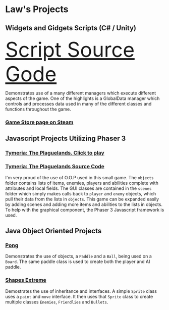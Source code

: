 # Law's Projects

## Widgets and Gidgets Scripts (C# / Unity)

<span style="font-size:64px;">[Script Source Gode](https://github.com/jelaw21/Widgets-And-Gidgets)</span>

Demonstrates use of a many different managers which execute different aspects of the game. One of the highlights is a GlobalData manager which controls and processes data used in many of the different classes and functions throughout the game. 

### [Game Store page on Steam](https://store.steampowered.com/app/1333870/Widgets_and_Gidgets/)

## Javascript Projects Utilizing Phaser 3
### [Tymeria: The Plaguelands. Click to play](https://jelaw21.github.io/Arcania/)

### [Tymeria: The Plaguelands Source Code](https://github.com/jelaw21/Tymeria-Source-Code)

I'm very proud of the use of O.O.P used in this small game. The `objects` folder contains lists of items, enemies, players and abilities complete with attributes and local fields. The GUI classes are contained in the `scenes` folder which simply makes calls back to `player` and `enemy` objects, which pull their data from the lists in `objects`. This game can be expanded easily by adding scenes and adding more items and abilities to the lists in objects. To help with the graphical component, the Phaser 3 Javascript framework is used. 

## Java Object Oriented Projects

### [Pong](https://github.com/jelaw21/Pong/tree/master/src)

Demonstrates the use of objects, a `Paddle` and a `Ball`, being used on a `Board`. The same paddle class is used to create both the player and AI paddle. 

### [Shapes Extreme](https://github.com/jelaw21/ShapesExtreme/tree/master/src)

Demostrates the use of inheritance and interfaces. A simple `Sprite` class uses a `paint` and `move` interface. It then uses that `Sprite` class to create multiple classes `Enemies`, `Friendlies` and `Bullets`.   


